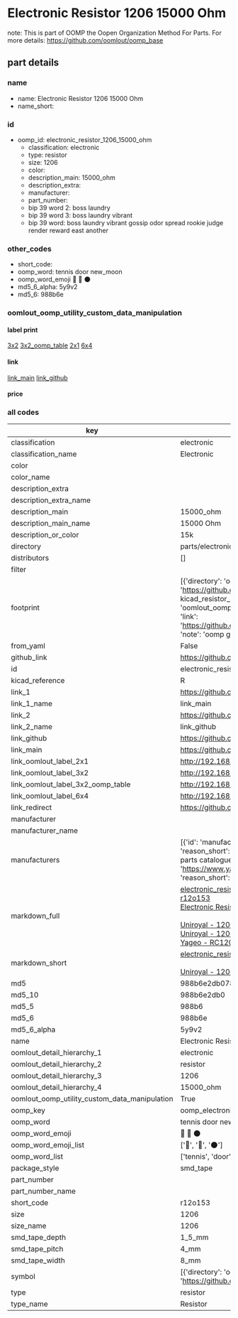 # Electronic Resistor 1206 15000 Ohm  

note: This is part of OOMP the Oopen Organization Method For Parts. For more details: https://github.com/oomlout/oomp_base

##  part details
  







### name
* name: Electronic Resistor 1206 15000 Ohm
* name_short: 
### id
* oomp_id: electronic_resistor_1206_15000_ohm
  * classification: electronic
  * type: resistor
  * size: 1206
  * color: 
  * description_main: 15000_ohm
  * description_extra: 
  * manufacturer: 
  * part_number: 
  * bip 39 word 2: boss laundry
  * bip 39 word 3: boss laundry vibrant
  * bip 39 word: boss laundry vibrant gossip odor spread rookie judge render reward east another

### other_codes
* short_code: 
* oomp_word: tennis door new_moon
* oomp_word_emoji :tennis: :door: :new_moon:
* md5_6_alpha: 5y9v2
* md5_6: 988b6e






### oomlout_oomp_utility_custom_data_manipulation
#### label print
[3x2](http://192.168.1.245:1112/?label=oomp%205y9v2)
[3x2_oomp_table](http://192.168.1.108:1112/?label=oomp%205y9v2)
[2x1](http://192.168.1.242:1112/?label=oomp%205y9v2)
[6x4](http://192.168.1.55:1112/?label=oomp%205y9v2)    

#### link

[link_main](https://github.com/oomlout/oomlout_oomp_version_1_messy/tree/main/parts/electronic_resistor_1206_15000_ohm) [link_github](https://github.com/oomlout/oomlout_oomp_version_1_messy/tree/main/parts/electronic_resistor_1206_15000_ohm)                             

#### price







### all codes 
| key | value |  
| --- | --- |  
| classification | electronic |  
| classification_name | Electronic |  
| color |  |  
| color_name |  |  
| description_extra |  |  
| description_extra_name |  |  
| description_main | 15000_ohm |  
| description_main_name | 15000 Ohm |  
| description_or_color | 15k |  
| directory | parts/electronic_resistor_1206_15000_ohm |  
| distributors | [] |  
| filter |  |  
| footprint | [{'directory': 'oomlout_oomp_footprint_bot/footprints/kicad_resistor_smd_r_1206_3216metric//working/working.kicad_mod', 'index': 0, 'link': 'https://github.com/oomlout/oomlout_oomp_footprint_bot/tree/main/foootprntss/kicad_resistor_smd_r_1206_3216metric', 'note': 'source footprint kicad_resistor_smd_r_1206_3216metric', 'oomp_key': 'oomp_kicad_resistor_smd_r_1206_3216metric'}, {'directory': 'oomlout_oomp_footprint_bot/footprints/oomlout_oomlout_oomp_part_footprints_r12o153_electronic_resistor_1206_15000_ohm//working/working.kicad_mod', 'index': 1, 'link': 'https://github.com/oomlout/oomlout_oomp_footprint_bot/tree/main/foootprntss/oomlout_oomlout_oomp_part_footprints_r12o153_electronic_resistor_1206_15000_ohm', 'note': 'oomp generated footprint', 'oomp_key': 'oomp_oomlout_oomlout_oomp_part_footprints_r12o153_electronic_resistor_1206_15000_ohm'}] |  
| from_yaml | False |  
| github_link | https://github.com/oomlout/oomlout_oomp_part_src/tree/main/parts/electronic_resistor_1206_15000_ohm |  
| id | electronic_resistor_1206_15000_ohm |  
| kicad_reference | R |  
| link_1 | https://github.com/oomlout/oomlout_oomp_version_1_messy/tree/main/parts/electronic_resistor_1206_15000_ohm |  
| link_1_name | link_main |  
| link_2 | https://github.com/oomlout/oomlout_oomp_version_1_messy/tree/main/parts/electronic_resistor_1206_15000_ohm |  
| link_2_name | link_github |  
| link_github | https://github.com/oomlout/oomlout_oomp_version_1_messy/tree/main/parts/electronic_resistor_1206_15000_ohm |  
| link_main | https://github.com/oomlout/oomlout_oomp_version_1_messy/tree/main/parts/electronic_resistor_1206_15000_ohm |  
| link_oomlout_label_2x1 | http://192.168.1.242:1112/?label=oomp%205y9v2 |  
| link_oomlout_label_3x2 | http://192.168.1.245:1112/?label=oomp%205y9v2 |  
| link_oomlout_label_3x2_oomp_table | http://192.168.1.108:1112/?label=oomp%205y9v2 |  
| link_oomlout_label_6x4 | http://192.168.1.55:1112/?label=oomp%205y9v2 |  
| link_redirect | https://github.com/oomlout/oomlout_oomp_version_1_messy/tree/main/parts/electronic_resistor_1206_15000_ohm |  
| manufacturer |  |  
| manufacturer_name |  |  
| manufacturers | [{'id': 'manufacturer_uniroyal', 'link': '', 'name': 'Uniroyal', 'note': {'reason': 'did this one first, but not in jlc pcb basic parts and 1 percent are and they are the same price', 'reason_short': 'not in jlc basic parts'}, 'part_number': '1206W4J0153T5E'}, {'id': 'manufacturer_uniroyal', 'link': '', 'name': 'Uniroyal', 'note': {'reason': 'in the jlc basic parts catalogue', 'reason_short': 'jlc basic part'}, 'part_number': '1206W4F1502T5E'}, {'id': 'manufacturer_yageo', 'link': 'https://www.yageo.com/en/Chart/Download/pdf/RC1206JR-0715KL', 'name': 'Yageo', 'note': {'reason': 'yageo is a commonly cross referenced part number', 'reason_short': 'available everywhere'}, 'part_number': 'RC1206JR-0715KL'}] |  
| markdown_full | [electronic_resistor_1206_15000_ohm](none)<br>[r12o153](none)<br>[Electronic Resistor 1206 15000 Ohm](none)<br><br>[Uniroyal - 1206W4J0153T5E- not in jlc basic parts]() [(L)  ](https://www.lcsc.com/search?q=1206W4J0153T5E)[(D)  ](https://www.digikey.com/en/products?keywords=1206W4J0153T5E)[(M)  ](https://www.mouser.com/Search/Refine?Keyword=1206W4J0153T5E)[(N)  ](https://www.newark.com/search?st=1206W4J0153T5E)[(SZ)  ](https://so.szlcsc.com/global.html?k=1206W4J0153T5E)<br>[Uniroyal - 1206W4F1502T5E- jlc basic part]() [(L)  ](https://www.lcsc.com/search?q=1206W4F1502T5E)[(D)  ](https://www.digikey.com/en/products?keywords=1206W4F1502T5E)[(M)  ](https://www.mouser.com/Search/Refine?Keyword=1206W4F1502T5E)[(N)  ](https://www.newark.com/search?st=1206W4F1502T5E)[(SZ)  ](https://so.szlcsc.com/global.html?k=1206W4F1502T5E)<br>[Yageo - RC1206JR-0715KL- available everywhere](https://www.yageo.com/en/Chart/Download/pdf/RC1206JR-0715KL) [(L)  ](https://www.lcsc.com/search?q=RC1206JR-0715KL)[(D)  ](https://www.digikey.com/en/products?keywords=RC1206JR-0715KL)[(M)  ](https://www.mouser.com/Search/Refine?Keyword=RC1206JR-0715KL)[(N)  ](https://www.newark.com/search?st=RC1206JR-0715KL)[(SZ)  ](https://so.szlcsc.com/global.html?k=RC1206JR-0715KL)<br> |  
| markdown_short | [electronic_resistor_1206_15000_ohm](none)<br><br>[Uniroyal - 1206W4J0153T5E- not in jlc basic parts]()[Uniroyal - 1206W4F1502T5E- jlc basic part]()[Yageo - RC1206JR-0715KL- available everywhere](https://www.yageo.com/en/Chart/Download/pdf/RC1206JR-0715KL) |  
| md5 | 988b6e2db078b77b4c4c964fe6df68d1 |  
| md5_10 | 988b6e2db0 |  
| md5_5 | 988b6 |  
| md5_6 | 988b6e |  
| md5_6_alpha | 5y9v2 |  
| name | Electronic Resistor 1206 15000 Ohm |  
| oomlout_detail_hierarchy_1 | electronic |  
| oomlout_detail_hierarchy_2 | resistor |  
| oomlout_detail_hierarchy_3 | 1206 |  
| oomlout_detail_hierarchy_4 | 15000_ohm |  
| oomlout_oomp_utility_custom_data_manipulation | True |  
| oomp_key | oomp_electronic_resistor_1206_15000_ohm |  
| oomp_word | tennis door new_moon |  
| oomp_word_emoji | :tennis: :door: :new_moon: |  
| oomp_word_emoji_list | [':tennis:', ':door:', ':new_moon:'] |  
| oomp_word_list | ['tennis', 'door', 'new_moon'] |  
| package_style | smd_tape |  
| part_number |  |  
| part_number_name |  |  
| short_code | r12o153 |  
| size | 1206 |  
| size_name | 1206 |  
| smd_tape_depth | 1_5_mm |  
| smd_tape_pitch | 4_mm |  
| smd_tape_width | 8_mm |  
| symbol | [{'directory': 'oomlout_oomp_symbol_bot/symbols/kicad_device_r//working/working.kicad_sym', 'index': 0, 'link': 'https://github.com/oomlout/oomlout_oomp_symbol_bot/tree/main/symbols/kicad_device_r', 'oomp_key': 'oomp_kicad_device_r'}] |  
| type | resistor |  
| type_name | Resistor |  
